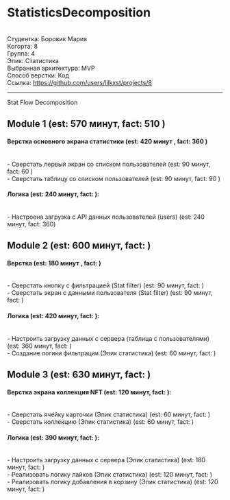 # StatisticsDecomposition
<br /> Студентка: Боровик Мария
<br /> Когорта: 8
<br /> Группа: 4
<br /> Эпик: Статистика
<br /> Выбранная архитектура: MVP
<br /> Способ верстки: Код
<br /> Ссылка: https://github.com/users/lilkxst/projects/8

<hr>

Stat Flow Decomposition

 ## Module 1 (est: 570 минут, fact: 510 )
 
 #### Верстка основного экрана статистики (est: 420 минут , fact: 360 )
 <br /> - Сверстать первый экран со списком пользователей (est: 90 минут, fact: 60 )
 <br /> - Сверстать таблицу со списком пользователей  (est: 90 минут, fact: 90 )
 
 #### Логика (est: 240 минут, fact: ):
 <br /> - Настроена загрузка с API данных пользователей (users) (est:  240 минут, fact: 360)
 
 ## Module 2 (est: 600 минут, fact: )
 
 #### Верстка (est: 180 минут , fact: )
 <br /> - Сверстать кнопку с фильтрацией (Stat filter) (est: 90 минут, fact: )
 <br /> - Сверстать экран с данными пользователя (Stat filter) (est: 90 минут, fact: )
 
 #### Логика (est: 420 минут, fact: ):
 <br /> - Настроить загрузку данных с сервера (таблица с пользователями) (est: 360 минут, fact: )
 <br /> - Создание логики фильтрации (Эпик статистика) (est: 60 минут, fact: )
 
 ## Module 3 (est: 630 минут, fact: )
 
 #### Верстка экрана коллекция NFT (est: 120 минут, fact: ):
 <br /> - Сверстать ячейку карточки (Эпик статистика) (est: 60 минут, fact: )
 <br /> - Сверстать коллекцию (Эпик статистика) (est: 60 минут, fact: )
 
 #### Логика (est: 390 минут, fact: ):
 <br /> - Настроить загрузку данных с сервера (Эпик статистика) (est: 180 минут, fact: )
 <br /> - Реализовать логику лайков (Эпик статистика) (est: 120 минут, fact: )
 <br /> - Реализовать логику добавления в корзину (Эпик статистика) (est: 120 минут, fact: )
